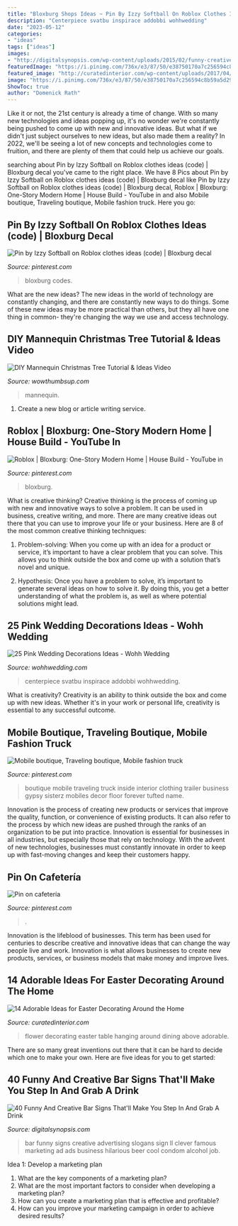 ```yaml
---
title: "Bloxburg Shops Ideas ~ Pin By Izzy Softball On Roblox Clothes Ideas (code)"
description: "Centerpiece svatbu inspirace addobbi wohhwedding"
date: "2023-05-12"
categories:
- "ideas"
tags: ["ideas"]
images:
- "http://digitalsynopsis.com/wp-content/uploads/2015/02/funny-creative-bar-signs.jpg"
featuredImage: "https://i.pinimg.com/736x/e3/87/50/e38750170a7c256594c8b59a5d29e910.jpg"
featured_image: "http://curatedinterior.com/wp-content/uploads/2017/04/Flower-box-hanging-upside-down-above-dining-table.jpg"
image: "https://i.pinimg.com/736x/e3/87/50/e38750170a7c256594c8b59a5d29e910.jpg"
ShowToc: true
author: "Domenick Rath"
---
```



Like it or not, the 21st century is already a time of change. With so many new technologies and ideas popping up, it's no wonder we're constantly being pushed to come up with new and innovative ideas. But what if we didn't just subject ourselves to new ideas, but also made them a reality? In 2022, we'll be seeing a lot of new concepts and technologies come to fruition, and there are plenty of them that could help us achieve our goals.

	

		
searching about Pin by Izzy Softball on Roblox clothes ideas (code) | Bloxburg decal you've came to the right place. We have 8 Pics about Pin by Izzy Softball on Roblox clothes ideas (code) | Bloxburg decal like Pin by Izzy Softball on Roblox clothes ideas (code) | Bloxburg decal, Roblox | Bloxburg: One-Story Modern Home | House Build - YouTube in and also Mobile boutique, Traveling boutique, Mobile fashion truck. Here you go:
		
    
## Pin By Izzy Softball On Roblox Clothes Ideas (code) | Bloxburg Decal

<img loading=lazy src="https://i.pinimg.com/736x/e3/87/50/e38750170a7c256594c8b59a5d29e910.jpg" onerror="this.onerror=null;this.src='https://tse4.mm.bing.net/th?id=OIP.YB-UGWzb0vQjTeSJpDchxQHaNL&amp;pid=15.1';" alt="Pin by Izzy Softball on Roblox clothes ideas (code) | Bloxburg decal">

_Source: pinterest.com_

>bloxburg codes. 

	

What are the new ideas?
The new ideas in the world of technology are constantly changing, and there are constantly new ways to do things. Some of these new ideas may be more practical than others, but they all have one thing in common- they're changing the way we use and access technology.

    
## DIY Mannequin Christmas Tree Tutorial &amp; Ideas Video

<img loading=lazy src="https://www.wowthumbsup.com/wp-content/uploads/2016/09/WoWThumbsUpDIY-Mannequin-Christmas-Tree-Tutorial-6.jpg" onerror="this.onerror=null;this.src='https://tse4.mm.bing.net/th?id=OIP.kGAweptZpZQTMKNOR8tRQAHaNG&amp;pid=15.1';" alt="DIY Mannequin Christmas Tree Tutorial &amp; Ideas Video">

_Source: wowthumbsup.com_

>mannequin. 

	

1. Create a new blog or article writing service.

    
## Roblox | Bloxburg: One-Story Modern Home | House Build - YouTube In

<img loading=lazy src="https://i.pinimg.com/736x/22/42/a5/2242a5392c11e42f045c20dba22a75ae.jpg" onerror="this.onerror=null;this.src='https://tse3.mm.bing.net/th?id=OIP.IooRY9bQ4GKGNAQLAbYkBgHaEK&amp;pid=15.1';" alt="Roblox | Bloxburg: One-Story Modern Home | House Build - YouTube in">

_Source: pinterest.com_

>bloxburg. 

	

What is creative thinking?
Creative thinking is the process of coming up with new and innovative ways to solve a problem. It can be used in business, creative writing, and more. There are many creative ideas out there that you can use to improve your life or your business. Here are 8 of the most common creative thinking techniques:
1. Problem-solving: When you come up with an idea for a product or service, it’s important to have a clear problem that you can solve. This allows you to think outside the box and come up with a solution that’s novel and unique.

2. Hypothesis: Once you have a problem to solve, it’s important to generate several ideas on how to solve it. By doing this, you get a better understanding of what the problem is, as well as where potential solutions might lead.

    
## 25 Pink Wedding Decorations Ideas - Wohh Wedding

<img loading=lazy src="http://wohhwedding.com/wp-content/uploads/2016/05/Pink-Rose-Flower-Wedding-Centerpiece-Decorations.jpg" onerror="this.onerror=null;this.src='https://tse1.mm.bing.net/th?id=OIP.AzARaRZdAkdztzOwVF-4-wHaLJ&amp;pid=15.1';" alt="25 Pink Wedding Decorations Ideas - Wohh Wedding">

_Source: wohhwedding.com_

>centerpiece svatbu inspirace addobbi wohhwedding. 

	

What is creativity?
Creativity is an ability to think outside the box and come up with new ideas. Whether it's in your work or personal life, creativity is essential to any successful outcome.

    
## Mobile Boutique, Traveling Boutique, Mobile Fashion Truck

<img loading=lazy src="https://i.pinimg.com/736x/31/e0/cb/31e0cb71cc40d7f7e88c6dc367b22920--trailer-plans-mobile-boutique.jpg" onerror="this.onerror=null;this.src='https://tse3.mm.bing.net/th?id=OIP.qJOEBUBO3HOZrAJGiruJpQHaJ3&amp;pid=15.1';" alt="Mobile boutique, Traveling boutique, Mobile fashion truck">

_Source: pinterest.com_

>boutique mobile traveling truck inside interior clothing trailer business gypsy sisterz mobiles decor floor forever tufted name. 

	

Innovation is the process of creating new products or services that improve the quality, function, or convenience of existing products. It can also refer to the process by which new ideas are pushed through the ranks of an organization to be put into practice. Innovation is essential for businesses in all industries, but especially those that rely on technology. With the advent of new technologies, businesses must constantly innovate in order to keep up with fast-moving changes and keep their customers happy.

    
## Pin On Cafetería

<img loading=lazy src="https://i.pinimg.com/736x/bc/7a/51/bc7a51b0492ddf333469894416cda61e.jpg" onerror="this.onerror=null;this.src='https://tse1.mm.bing.net/th?id=OIP.j4T6SXxnwcndVFj0RpG6kgHaLH&amp;pid=15.1';" alt="Pin on cafetería">

_Source: pinterest.com_

>. 

	

Innovation is the lifeblood of businesses. This term has been used for centuries to describe creative and innovative ideas that can change the way people live and work. Innovation is what allows businesses to create new products, services, or business models that make money and improve lives.

    
## 14 Adorable Ideas For Easter Decorating Around The Home

<img loading=lazy src="http://curatedinterior.com/wp-content/uploads/2017/04/Flower-box-hanging-upside-down-above-dining-table.jpg" onerror="this.onerror=null;this.src='https://tse2.mm.bing.net/th?id=OIP.fHRe2Ky8JbkJZ_2kc2k64QHaLH&amp;pid=15.1';" alt="14 Adorable Ideas for Easter Decorating Around the Home">

_Source: curatedinterior.com_

>flower decorating easter table hanging around dining above adorable. 

	

There are so many great inventions out there that it can be hard to decide which one to make your own. Here are five ideas for you to get started: 

    
## 40 Funny And Creative Bar Signs That&#039;ll Make You Step In And Grab A Drink

<img loading=lazy src="http://digitalsynopsis.com/wp-content/uploads/2015/02/funny-creative-bar-signs.jpg" onerror="this.onerror=null;this.src='https://tse3.mm.bing.net/th?id=OIP.25i4snXxxM8xE-4L6fScNgHaD8&amp;pid=15.1';" alt="40 Funny And Creative Bar Signs That&#039;ll Make You Step In And Grab A Drink">

_Source: digitalsynopsis.com_

>bar funny signs creative advertising slogans sign ll clever famous marketing ad ads business hilarious beer cool condom alcohol job. 

	

Idea 1: Develop a marketing plan
1. What are the key components of a marketing plan? 
2. What are the most important factors to consider when developing a marketing plan? 
3. How can you create a marketing plan that is effective and profitable? 
4. How can you improve your marketing campaign in order to achieve desired results?

